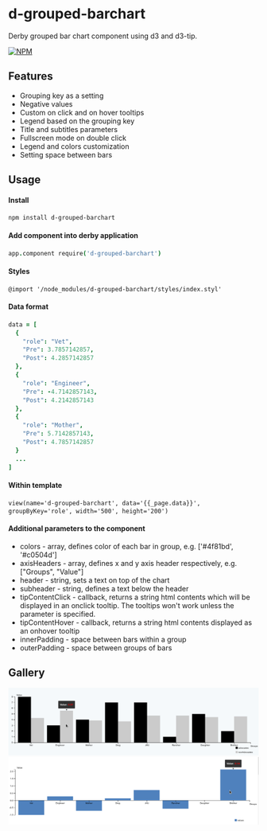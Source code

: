 d-grouped-barchart
==================
Derby grouped bar chart component using d3 and d3-tip.

[![NPM](https://nodei.co/npm/d-grouped-barchart.png?downloads=true&downloadRank=true&stars=true)](https://nodei.co/npm/d-grouped-barchart/)

## Features
* Grouping key as a setting
* Negative values
* Custom on click and on hover tooltips 
* Legend based on the grouping key 
* Title and subtitles parameters
* Fullscreen mode on double click
* Legend and colors customization
* Setting space between bars

## Usage

#### Install

```
npm install d-grouped-barchart
```

#### Add component into derby application
```coffee
app.component require('d-grouped-barchart')
```
#### Styles
```
@import '/node_modules/d-grouped-barchart/styles/index.styl'
```
#### Data format
```coffee
data = [
  {
    "role": "Vet",
    "Pre": 3.7857142857,
    "Post": 4.2857142857
  },
  {
    "role": "Engineer",
    "Pre": -4.7142857143,
    "Post": 4.2142857143
  },
  {
    "role": "Mother",
    "Pre": 5.7142857143,
    "Post": 4.7857142857
  }
  ...
]
```
#### Within template
```jade
view(name='d-grouped-barchart', data='{{_page.data}}', groupByKey='role', width='500', height='200')
```
#### Additional parameters to the component
* colors - array, defines color of each bar in group, e.g. ['#4f81bd', '#c0504d']
* axisHeaders - array, defines x and y axis header respectively, e.g. ["Groups", "Value"]
* header - string, sets a text on top of the chart 
* subheader - string, defines a text below the header 
* tipContentClick - callback, returns a string html contents which will be displayed in an onclick tooltip. The tooltips won't work unless the parameter is specified.
* tipContentHover - callback, returns a string html contents displayed as an onhover tooltip
* innerPadding - space between bars within a group
* outerPadding - space between groups of bars

## Gallery
![Alt text](/screenshots/with-tooltip.png?raw=true "Grouped bar chart with tooltip")
![Alt text](/screenshots/with-tooltip-single.png?raw=true "Grouped by single value")
